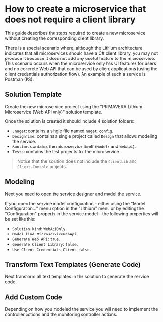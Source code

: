 # How to create a microservice that does not require a client library

This guide describes the steps required to create a new microservice without creating the corresponding client library.

There is a special scenario where, although the Lithium architecture indicates that all microservices should have a C# client library, you may not produce it because it does not add any useful feature to the microservice. This scenario occurs when the microservice only has UI features for users and no concrete Web API that can be used by client applications (using the client credentials authorization flow). An example of such a service is Postman (PS).

## Solution Template

Create the new microservice project using the "PRIMAVERA Lithium Microservice (Web API only)" solution template.

Once the solution is created it should include 4 solution folders:

- `.nuget`: contains a single file named `nuget.config`.
- `DesignTime`: contains a single project called `Design` that allows modeling the service.
- `Runtime`: contains the microservice itself (`Models` and `WebApi`).
- `Tests`: contains the test projects for the microservice.

> Notice that the solution does not include the `ClientLib` and `Client.Console` projects.

## Modeling

Next you need to open the service designer and model the service.

If you open the service model configuration - either using the "Model Configuration..." menu option in the "Lithium" menu or by editing the "Configuration" property in the service model - the following properties will be set like this:

- `Solution kind`: `WebApiOnly`.
- `Model kind`: `MicroserviceWebApi`.
- `Generate Web API`: `true`.
- `Generate Client Library`: `false`.
- `Use Client Credentials Client`: `false`.

## Transform Text Templates (Generate Code)

Next transform all text templates in the solution to generate the service code.

## Add Custom Code

Depending on how you modeled the service you will need to implement the controller actions and the monitoring controller actions.